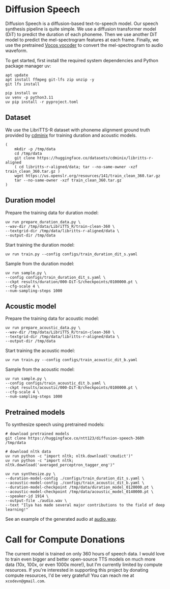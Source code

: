 # Diffusion Speech

Diffusion Speech is a diffusion-based text-to-speech model. Our speech synthesis pipeline is quite simple. We use a diffusion transformer model (DiT) to predict the duration of each phoneme. Then we use another DiT model to predict the mel-spectrogram features at each frame. Finally, we use the pretrained [Vocos vocoder](https://github.com/gemelo-ai/vocos) to convert the mel-spectrogram to audio waveform.


To get started, first install the required system dependencies and Python package manager uv:

```
apt update
apt install ffmpeg git-lfs zip unzip -y
git lfs install

pip install uv
uv venv -p python3.11
uv pip install -r pyproject.toml
```

## Dataset

We use the LibriTTS-R dataset with phoneme alignment ground truth provided by [cdminix](https://huggingface.co/datasets/cdminix/libritts-r-aligned) for training duration and acoustic models.

```
(
    mkdir -p /tmp/data
    cd /tmp/data
    git clone https://huggingface.co/datasets/cdminix/libritts-r-aligned
    ( cd libritts-r-aligned/data; tar --no-same-owner -xzf train_clean_360.tar.gz )
    wget https://us.openslr.org/resources/141/train_clean_360.tar.gz
    tar --no-same-owner -xzf train_clean_360.tar.gz
)
```

## Duration model
Prepare the training data for duration model:

```
uv run prepare_duration_data.py \
--wav-dir /tmp/data/LibriTTS_R/train-clean-360 \
--textgrid-dir /tmp/data/libritts-r-aligned/data \
--output-dir /tmp/data
```


Start training the duration model:

```
uv run train.py --config configs/train_duration_dit_s.yaml
```

Sample from the duration model:

```
uv run sample.py \
--config configs/train_duration_dit_s.yaml \
--ckpt results/duration/000-DiT-S/checkpoints/0100000.pt \
--cfg-scale 4 \
--num-sampling-steps 1000
```

## Acoustic model

Prepare the training data for acoustic model:

```
uv run prepare_acoustic_data.py \
--wav-dir /tmp/data/LibriTTS_R/train-clean-360 \
--textgrid-dir /tmp/data/libritts-r-aligned/data \
--output-dir /tmp/data
```


Start training the acoustic model:

```
uv run train.py --config configs/train_acoustic_dit_b.yaml
```

Sample from the acoustic model:

```
uv run sample.py \
--config configs/train_acoustic_dit_b.yaml \
--ckpt results/acoustic/000-DiT-B/checkpoints/0100000.pt \
--cfg-scale 4 \
--num-sampling-steps 1000
```

## Pretrained models

To synthesize speech using pretrained models:

```
# download pretrained models
git clone https://huggingface.co/ntt123/diffusion-speech-360h /tmp/data

# download nltk data
uv run python -c "import nltk; nltk.download('cmudict')"
uv run python -c "import nltk; nltk.download('averaged_perceptron_tagger_eng')"

uv run synthesize.py \
--duration-model-config ./configs/train_duration_dit_s.yaml \
--acoustic-model-config ./configs/train_acoustic_dit_b.yaml \
--duration-model-checkpoint /tmp/data/duration_model_0120000.pt \
--acoustic-model-checkpoint /tmp/data/acoustic_model_0140000.pt \
--speaker-id 1914 \
--output-file ./audio.wav \
--text "Ilya has made several major contributions to the field of deep learning!"
```

See an example of the generated audio at [audio.wav](audio.wav).

# Call for Compute Donations

The current model is trained on only 360 hours of speech data. I would love to train even bigger and better open-source TTS models on much more data (10x, 100x, or even 1000x more!), but I'm currently limited by compute resources. If you're interested in supporting this project by donating compute resources, I'd be very grateful! You can reach me at `xcodevn@gmail.com`.
